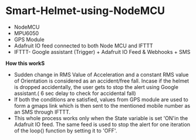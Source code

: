 # Smart-Helmet-using-NodeMCU

- NodeMCU 
- MPU6050
- GPS Module
- Adafruit IO feed connected to both Node MCU and IFTTT
- IFTTT- Google assistant (Trigger) + Adafruit IO Feed  & Webhooks + SMS

**How this workS**
 - Sudden change in RMS Value of Acceleration and a constant RMS value of Orientation is considered as an accident/free fall. Incase if the helmet is dropped accidentally, the user gets to 
   stop the alert using Google assistant.( 6 sec delay to check for accidental fall)
 - If both the conditions are satisfied, values from GPS module are used to form a gmaps link which is then sent to the mentioned mobile number as an SMS through IFTTT.
 - This whole process works only when the State variable is set 'ON'in the Adafruit IO feed. The same feed is used to stop the alert for one iteration of the loop() function by setting it to 'OFF'.
